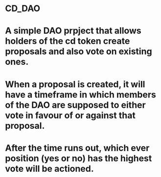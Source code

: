 # CD_DAO
# A simple DAO prpject that allows holders of the cd token create proposals and also vote on existing ones. 
# When a proposal is created, it will have a timeframe in which members of the DAO are supposed to either vote in favour of or against that proposal.
# After the time runs out, which ever position (yes or no) has the highest vote will be actioned.
